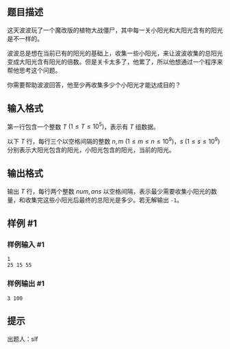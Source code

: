 ## 题目描述

这天波波玩了一个魔改版的植物大战僵尸，其中每一关小阳光和大阳光含有的阳光是不一样的。

波波总是想在当前已有的阳光的基础上，收集一些小阳光，来让波波收集的总阳光变成大阳光含有阳光的倍数。但是关卡太多了，他累了，所以他想通过一个程序来帮他思考这个问题。

你需要帮助波波回答，他至少再收集多少个小阳光才能达成目的？

## 输入格式

第一行包含一个整数 $T$ $(1\leq T\leq 10^5)$，表示有 $T$ 组数据。

以下 $T$ 行，每行三个以空格间隔的整数 $n, m$ $(1 \leq  m \leq n\leq 10^9)$，$s$ $(1 \leq s \leq 10^9)$ 分别表示大阳光包含的阳光，小阳光包含的阳光，当前的阳光。

## 输出格式

输出 $T$ 行，每行两个整数 $num, ans$ 以空格间隔，表示最少需要收集小阳光的数量，和收集完这些小阳光后最终的总阳光是多少。若无解输出 `-1`。

## 样例 #1

### 样例输入 #1

```
1
25 15 55
```

### 样例输出 #1

```
3 100
```

## 提示

出题人：slf